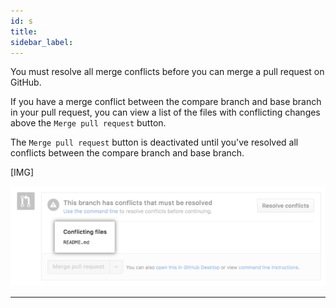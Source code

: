 ```yaml
---
id: s
title:
sidebar_label:
---
```


You must resolve all merge conflicts before you can merge a pull request on GitHub.

If you have a merge conflict between the compare branch and base branch in your pull request, you can view a list of the files with conflicting changes above the `Merge pull request` button.

The `Merge pull request` button is deactivated until you've resolved all conflicts between the compare branch and base branch.

[IMG]

![xxx](https://raw.githubusercontent.com/ChickenKyiv/awesome-git-article/master/img/PR/merge_conflict_error_on_github.png)


---

